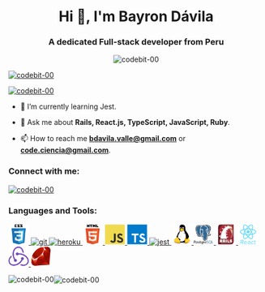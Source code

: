 <h1 align="center">Hi 👋, I'm Bayron Dávila</h1>
<h3 align="center">A dedicated Full-stack developer from Peru</h3>

<p align="center"> <img src="https://media.slid.es/uploads/20063/images/5199408/front-end-developers-openings-1.gif" alt="codebit-00" width="400" /> </p>

<p align="left"> <a href="https://github.com/ryo-ma/github-profile-trophy"><img src="https://github-profile-trophy.vercel.app/?username=codebit-00&rank=S" alt="codebit-00" /></a> </p>

<p align="left"> <a href="https://twitter.com/bdavalle" target="blank"><img src="https://img.shields.io/twitter/follow/bdavalle?logo=twitter&style=for-the-badge" alt="codebit-00" /></a> </p>

- :seedling: I’m currently learning Jest.
  
- 💬 Ask me about **Rails, React.js, TypeScript, JavaScript, Ruby**.

- 📫 How to reach me **bdavila.valle@gmail.com** or **code.ciencia@gmail.com**.

<h3 align="left">Connect with me:</h3>
<p align="left">
<a href="https://www.linkedin.com/in/bayron-davila/" target="blank"><img align="center" src="https://cdn.jsdelivr.net/npm/simple-icons@3.0.1/icons/linkedin.svg" alt="codebit-00" height="30" width="40" /></a>
<p align="left">

<h3 align="left">Languages and Tools:</h3>
<p align="left"> <a href="https://www.w3schools.com/css/" target="_blank"> <img src="https://raw.githubusercontent.com/devicons/devicon/master/icons/css3/css3-original-wordmark.svg" alt="css3" width="40" height="40"/> </a> <a href="https://git-scm.com/" target="_blank"> <img src="https://www.vectorlogo.zone/logos/git-scm/git-scm-icon.svg" alt="git" width="40" height="40"/> </a> <a href="https://heroku.com" target="_blank"> <img src="https://www.vectorlogo.zone/logos/heroku/heroku-icon.svg" alt="heroku" width="40" height="40"/> </a> <a href="https://www.w3.org/html/" target="_blank"> <img src="https://raw.githubusercontent.com/devicons/devicon/master/icons/html5/html5-original-wordmark.svg" alt="html5" width="40" height="40"/> </a> <a href="https://developer.mozilla.org/en-US/docs/Web/JavaScript" target="_blank"> <img src="https://raw.githubusercontent.com/devicons/devicon/master/icons/javascript/javascript-original.svg" alt="javascript" width="40" height="40"/> </a> <a href="https://www.typescriptlang.org/" target="_blank"> <img src="https://raw.githubusercontent.com/devicons/devicon/master/icons/typescript/typescript-original.svg" alt="typescript" width="40" height="40"/> </a> <a href="https://jestjs.io" target="_blank"> <img src="https://www.vectorlogo.zone/logos/jestjsio/jestjsio-icon.svg" alt="jest" width="40" height="40"/> </a> <a href="https://www.linux.org/" target="_blank"> <img src="https://raw.githubusercontent.com/devicons/devicon/master/icons/linux/linux-original.svg" alt="linux" width="40" height="40"/> </a> <a href="https://www.postgresql.org" target="_blank"> <img src="https://raw.githubusercontent.com/devicons/devicon/master/icons/postgresql/postgresql-original-wordmark.svg" alt="postgresql" width="40" height="40"/> </a> <a href="https://rubyonrails.org" target="_blank"> <img src="https://raw.githubusercontent.com/devicons/devicon/master/icons/rails/rails-original-wordmark.svg" alt="rails" width="40" height="40"/> </a> <a href="https://reactjs.org/" target="_blank"> <img src="https://raw.githubusercontent.com/devicons/devicon/master/icons/react/react-original-wordmark.svg" alt="react" width="40" height="40"/> </a> <a href="https://redux.js.org" target="_blank"> <img src="https://raw.githubusercontent.com/devicons/devicon/master/icons/redux/redux-original.svg" alt="redux" width="40" height="40"/> </a> <a href="https://www.ruby-lang.org/en/" target="_blank"> <img src="https://raw.githubusercontent.com/devicons/devicon/master/icons/ruby/ruby-original.svg" alt="ruby" width="40" height="40"/> </a></p>

<p><img align="left" src="https://github-readme-stats.vercel.app/api/top-langs?username=codebit-00&show_icons=true&locale=en&layout=compact" alt="codebit-00" /></p>

<p><img align="center" src="https://github-readme-streak-stats.herokuapp.com/?user=codebit-00&" alt="codebit-00" /></p>
